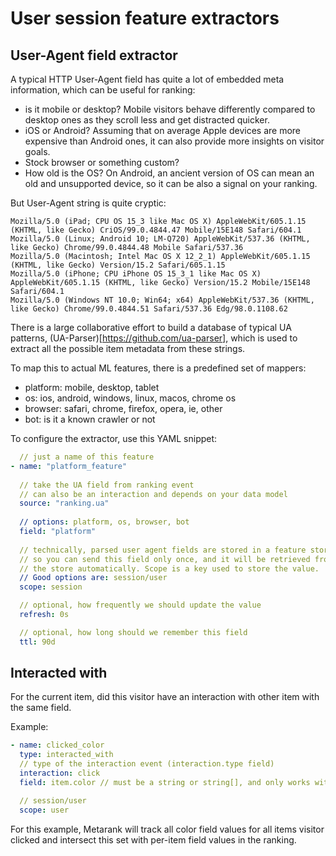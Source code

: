 # User session feature extractors

## User-Agent field extractor

A typical HTTP User-Agent field has quite a lot of embedded meta information, which can be useful for ranking:
* is it mobile or desktop? Mobile visitors behave differently compared to desktop ones as they scroll less and
  get distracted quicker. 
* iOS or Android? Assuming that on average Apple devices are more expensive than Android ones, it can also 
  provide more insights on visitor goals.
* Stock browser or something custom?
* How old is the OS? On Android, an ancient version of OS can mean an old and unsupported device, so it can be also
  a signal on your ranking.

But User-Agent string is quite cryptic:
```
Mozilla/5.0 (iPad; CPU OS 15_3 like Mac OS X) AppleWebKit/605.1.15 (KHTML, like Gecko) CriOS/99.0.4844.47 Mobile/15E148 Safari/604.1
Mozilla/5.0 (Linux; Android 10; LM-Q720) AppleWebKit/537.36 (KHTML, like Gecko) Chrome/99.0.4844.48 Mobile Safari/537.36
Mozilla/5.0 (Macintosh; Intel Mac OS X 12_2_1) AppleWebKit/605.1.15 (KHTML, like Gecko) Version/15.2 Safari/605.1.15
Mozilla/5.0 (iPhone; CPU iPhone OS 15_3_1 like Mac OS X) AppleWebKit/605.1.15 (KHTML, like Gecko) Version/15.2 Mobile/15E148 Safari/604.1
Mozilla/5.0 (Windows NT 10.0; Win64; x64) AppleWebKit/537.36 (KHTML, like Gecko) Chrome/99.0.4844.51 Safari/537.36 Edg/98.0.1108.62
```

There is a large collaborative effort to build a database of typical UA patterns, (UA-Parser)[https://github.com/ua-parser],
which is used to extract all the possible item metadata from these strings. 

To map this to actual ML features, there is a predefined set of mappers:
* platform: mobile, desktop, tablet
* os: ios, android, windows, linux, macos, chrome os
* browser: safari, chrome, firefox, opera, ie, other
* bot: is it a known crawler or not

To configure the extractor, use this YAML snippet:
```yaml
  // just a name of this feature
- name: "platform_feature"
  
  // take the UA field from ranking event
  // can also be an interaction and depends on your data model
  source: "ranking.ua"
  
  // options: platform, os, browser, bot
  field: "platform"
  
  // technically, parsed user agent fields are stored in a feature store,
  // so you can send this field only once, and it will be retrieved from
  // the store automatically. Scope is a key used to store the value.
  // Good options are: session/user
  scope: session

  // optional, how frequently we should update the value
  refresh: 0s

  // optional, how long should we remember this field
  ttl: 90d
```

## Interacted with

For the current item, did this visitor have an interaction with other item with the same field.

Example:
```yaml
- name: clicked_color
  type: interacted_with
  // type of the interaction event (interaction.type field)
  interaction: click
  field: item.color // must be a string or string[], and only works with item fields

  // session/user
  scope: user
```

For this example, Metarank will track all color field values for all items visitor clicked and intersect this set 
with per-item field values in the ranking.